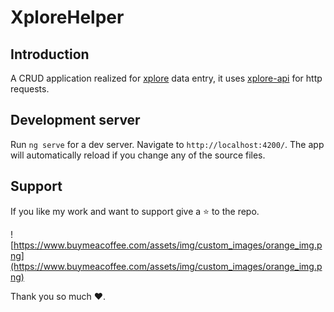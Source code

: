 # XploreHelper

## Introduction

A CRUD application realized for [xplore](https://github.com/mitinoh/xplore) data entry, it uses [xplore-api](https://github.com/mitinoh/xplore-api) for http requests.

## Development server

Run `ng serve` for a dev server. Navigate to `http://localhost:4200/`. The app will automatically reload if you change any of the source files.

## Support

If you like my work and want to support give a ⭐ to the repo.

![https://www.buymeacoffee.com/assets/img/custom_images/orange_img.png](https://www.buymeacoffee.com/assets/img/custom_images/orange_img.png)

Thank you so much ❤️.
